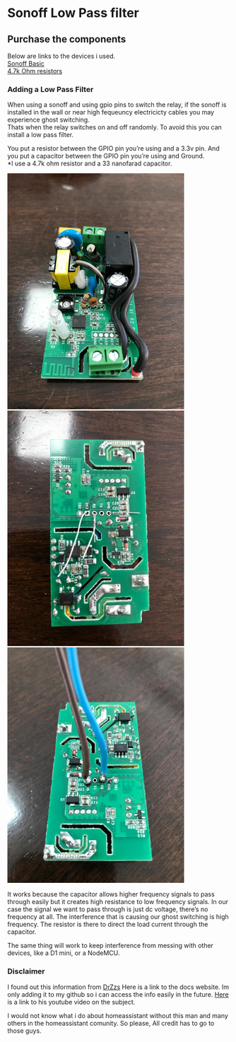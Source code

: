 # Sonoff Low Pass filter

## Purchase the components
Below are links to the devices i used.  
[Sonoff Basic](https://www.banggood.com/custlink/3DmKBma4V4)  
[4.7k Ohm resistors](https://www.banggood.com/custlink/mm3m4MwuYA)  

### Adding a Low Pass Filter
When using a sonoff and using gpio pins to switch the relay, if the sonoff is installed in the wall or near high fequeuncy electricicty cables you may experience ghost switching.  
Thats when the relay switches on and off randomly. To avoid this you can install a low pass filter.  

You put a resistor between the GPIO pin you’re using and a 3.3v pin.  And you put a capacitor between the GPIO pin you’re using and Ground.  
*I use a 4.7k ohm resistor and a 33 nanofarad capacitor.  

<img src="https://github.com/geekyclarkey/homeassistant/blob/master/howto_guides/sonoff_low_pass_filter/images/lpf1.jpeg" width="400px">  
<img src="https://github.com/geekyclarkey/homeassistant/blob/master/howto_guides/sonoff_low_pass_filter/images/lpf2.jpeg" width="400px">  
<img src="https://github.com/geekyclarkey/homeassistant/blob/master/howto_guides/sonoff_low_pass_filter/images/lpf3.jpeg" width="400px">  

It works because the capacitor allows higher frequency signals to pass through easily but it creates high resistance to low frequency signals. In our case the signal we want to pass through is just dc voltage, there’s no frequency at all. The interference that is causing our ghost switching is high frequency. The resistor is there to direct the load current through the capacitor. 

The same thing will work to keep interference from messing with other devices, like a D1 mini, or a NodeMCU.   

### Disclaimer
I found out this information from [DrZzs](http://drzzs.com/) Here is a link to the docs website.  Im only adding it to my github so i can access the info easily in the future.
[Here](https://www.youtube.com/watch?v=aq8_os6g13s&t=173s) is a link to his youtube video on the subject.

I would not know what i do about homeassistant without this man and many others in the homeassistant comunity. So please, All credit has to go to those guys.